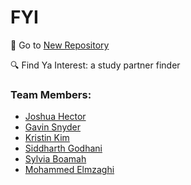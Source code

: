 # FYI  
:pushpin: Go to [New Repository](https://github.com/Jhector10/FindYaInterest)

:mag: Find Ya Interest: a study partner finder 

### Team Members:
* [Joshua Hector](https://github.com/Jhector10)
* [Gavin Snyder](https://github.com/Arceus1ooo)
* [Kristin Kim](https://github.com/krixstin)
* [Siddharth Godhani](https://github.com/sidgodhani)
* [Sylvia Boamah](https://github.com/sboamah)
* [Mohammed Elmzaghi](https://github.com/moeelm)
